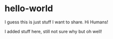 # hello-world
I guess this is just stuff I want to share. 
Hi Humans! 

I added stuff here, still not sure why but oh well! 
